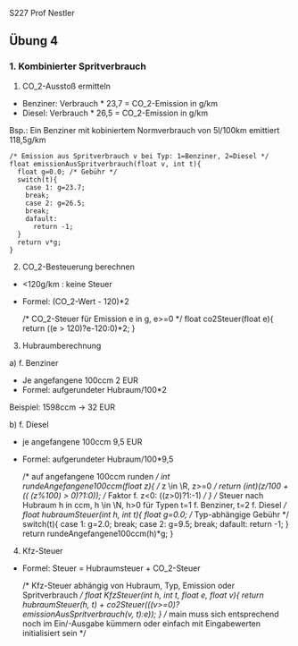 S227 Prof Nestler

## Übung 4

### 1. Kombinierter Spritverbrauch

1. CO_2-Ausstoß ermitteln

* Benziner: Verbrauch * 23,7 = CO_2-Emission in g/km
* Diesel:   Verbrauch * 26,5 = CO_2-Emission in g/km

Bsp.: Ein Benziner mit kobiniertem Normverbrauch von 5l/100km emittiert 118,5g/km

    /* Emission aus Spritverbrauch v bei Typ: 1=Benziner, 2=Diesel */
    float emissionAusSpritverbrauch(float v, int t){
      float g=0.0; /* Gebühr */
      switch(t){
        case 1: g=23.7;
        break;
        case 2: g=26.5;
        break;
        dafault:
          return -1;
      }
      return v*g;
    }

2. CO_2-Besteuerung berechnen

* <120g/km : keine Steuer
* Formel: (CO_2-Wert - 120)*2


    /* CO_2-Steuer für Emission e in g, e>=0  */
    float co2Steuer(float e){
      return ((e > 120)?e-120:0)*2;
    }

3. Hubraumberechnung

a) f. Benziner

* Je angefangene 100ccm 2 EUR
* Formel: aufgerundeter Hubraum/100*2

Beispiel: 1598ccm -> 32 EUR

b) f. Diesel

* je angefangene 100ccm 9,5 EUR
* Formel: aufgerundeter Hubraum/100*9,5


    /* auf angefangene 100ccm runden */
    int rundeAngefangene100ccm(float z){ /* z \in \R, z>=0 */
      return (int)(z/100 + (( (z%100) > 0)?1:0)); /* Faktor f. z<0: ((z>0)?1:-1) */
    }
    /* Steuer nach Hubraum h in ccm, h \in \N, h>0 für Typen t=1 f. Benziner, t=2 f. Diesel  */
    float hubraumSteuer(int h, int t){
      float g=0.0; /* Typ-abhängige Gebühr */
      switch(t){
        case 1: g=2.0;
        break;
        case 2: g=9.5;
        break;
        dafault:
          return -1;
      }
      return rundeAngefangene100ccm(h)*g;
    }

4. Kfz-Steuer

* Formel: Steuer = Hubraumsteuer + CO_2-Steuer


    /* Kfz-Steuer abhängig von Hubraum, Typ, Emission oder Spritverbrauch */
    float KfzSteuer(int h, int t, float e, float v){
      return hubraumSteuer(h, t) + co2Steuer(((v>=0)?emissionAusSpritverbrauch(v, t):e));
    }
    /* main muss sich entsprechend noch im Ein/-Ausgabe kümmern oder einfach mit Eingabewerten initialisiert sein */
